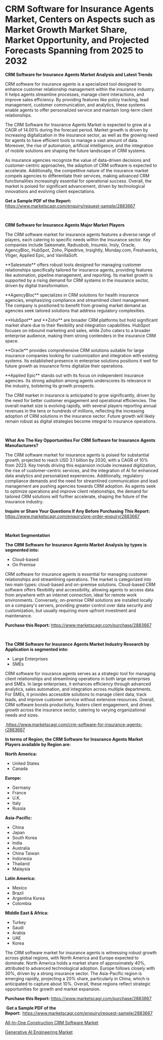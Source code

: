 <p><h1>CRM Software for Insurance Agents Market, Centers on Aspects such as Market Growth Market Share, Market Opportunity, and Projected Forecasts Spanning from 2025 to 2032</h1></p><p><strong>CRM Software for Insurance Agents Market Analysis and Latest Trends</strong></p>
<p><p>CRM software for insurance agents is a specialized tool designed to enhance customer relationship management within the insurance industry. It helps agents streamline processes, manage client interactions, and improve sales efficiency. By providing features like policy tracking, lead management, customer communication, and analytics, these systems enable agents to offer personalized service and maintain long-term client relationships.</p><p>The CRM Software for Insurance Agents Market is expected to grow at a CAGR of 14.00% during the forecast period. Market growth is driven by increasing digitalization in the insurance sector, as well as the growing need for agents to have efficient tools to manage a vast amount of data. Moreover, the rise of automation, artificial intelligence, and the integration of mobile solutions are shaping the future landscape of CRM systems. </p><p>As insurance agencies recognize the value of data-driven decisions and customer-centric approaches, the adoption of CRM software is expected to accelerate. Additionally, the competitive nature of the insurance market compels agencies to differentiate their services, making advanced CRM functionalities increasingly essential for operational success. Overall, the market is poised for significant advancement, driven by technological innovations and evolving client expectations.</p></p>
<p><strong>Get a Sample PDF of the Report:&nbsp;</strong> <a href="https://www.marketscagr.com/enquiry/request-sample/2883667?utm_campaign=1869&utm_medium=2&utm_source=Github&utm_content=ia&utm_term=13032025&utm_id=crm-software-for-insurance-agents">https://www.marketscagr.com/enquiry/request-sample/2883667</a></p>
<p>&nbsp;</p>
<p><strong>CRM Software for Insurance Agents Major Market Players</strong></p>
<p><p>The CRM software market for insurance agents features a diverse range of players, each catering to specific needs within the insurance sector. Key companies include Salesmate, Radiusbob, Insureio, Insly, Oracle, AgencyBloc, HubSpot, Zoho, Pipedrive, Insightly, Monday.com, Freshworks, Vtiger, Applied Epic, and VanillaSoft.</p><p>**Salesmate** offers robust tools designed for managing customer relationships specifically tailored for insurance agents, providing features like automation, pipeline management, and reporting. Its market growth is supported by a rising demand for CRM systems in the insurance sector, driven by digital transformation.</p><p>**AgencyBloc** specializes in CRM solutions for health insurance agencies, emphasizing compliance and streamlined client management. The company is positioned to benefit from growing market demand as agencies seek tailored solutions that address regulatory complexities.</p><p>**HubSpot** and **Zoho** are broader CRM platforms but hold significant market share due to their flexibility and integration capabilities. HubSpot focuses on inbound marketing and sales, while Zoho caters to a broader enterprise audience, making them strong contenders in the insurance CRM space.</p><p>**Oracle** provides comprehensive CRM solutions suitable for large insurance companies looking for customization and integration with existing systems. Its established presence in enterprise solutions positions it well for future growth as insurance firms digitalize their operations.</p><p>**Applied Epic** stands out with its focus on independent insurance agencies. Its strong adoption among agents underscores its relevance in the industry, bolstering its growth prospects.</p><p>The CRM market in insurance is anticipated to grow significantly, driven by the need for better customer engagement and operational efficiencies. The overall market size is evolving rapidly, with several players reporting annual revenues in the tens or hundreds of millions, reflecting the increasing adoption of CRM solutions in the insurance sector. Future growth will likely remain robust as digital strategies become integral to insurance operations.</p></p>
<p>&nbsp;</p>
<p><strong>What Are The Key Opportunities For CRM Software for Insurance Agents Manufacturers?</strong></p>
<p><p>The CRM software market for insurance agents is poised for substantial growth, projected to reach USD 3.1 billion by 2030, with a CAGR of 10% from 2023. Key trends driving this expansion include increased digitization, the rise of customer-centric services, and the integration of AI for enhanced data analytics and personalized experiences. Additionally, regulatory compliance demands and the need for streamlined communication and lead management are pushing agencies towards CRM adoption. As agents seek to optimize operations and improve client relationships, the demand for tailored CRM solutions will further accelerate, shaping the future of the insurance industry.</p></p>
<p><strong>Inquire or Share Your Questions If Any Before Purchasing This Report:</strong> <a href="https://www.marketscagr.com/enquiry/pre-order-enquiry/2883667?utm_campaign=1869&utm_medium=2&utm_source=Github&utm_content=ia&utm_term=13032025&utm_id=crm-software-for-insurance-agents">https://www.marketscagr.com/enquiry/pre-order-enquiry/2883667</a></p>
<p>&nbsp;</p>
<p><strong>Market Segmentation</strong></p>
<p><strong>The CRM Software for Insurance Agents Market Analysis by types is segmented into:</strong></p>
<p><ul><li>Cloud-based</li><li>On Premise</li></ul></p>
<p><p>CRM software for insurance agents is essential for managing customer relationships and streamlining operations. The market is categorized into two main types: cloud-based and on-premise solutions. Cloud-based CRM software offers flexibility and accessibility, allowing agents to access data from anywhere with an internet connection, ideal for remote work environments. Conversely, on-premise CRM solutions are installed locally on a company's servers, providing greater control over data security and customization, but usually requiring more upfront investment and maintenance.</p></p>
<p><strong>Purchase this Report:&nbsp;</strong><a href="https://www.marketscagr.com/purchase/2883667?utm_campaign=1869&utm_medium=2&utm_source=Github&utm_content=ia&utm_term=13032025&utm_id=crm-software-for-insurance-agents">https://www.marketscagr.com/purchase/2883667</a></p>
<p>&nbsp;</p>
<p><strong>The CRM Software for Insurance Agents Market Industry Research by Application is segmented into:</strong></p>
<p><ul><li>Large Enterprises</li><li>SMEs</li></ul></p>
<p><p>CRM software for insurance agents serves as a strategic tool for managing client relationships and streamlining operations in both large enterprises and SMEs. In large enterprises, it enhances efficiency through advanced analytics, sales automation, and integration across multiple departments. For SMEs, it provides accessible solutions to manage client data, track leads, and improve customer service without extensive resources. Overall, CRM software boosts productivity, fosters client engagement, and drives growth across the insurance sector, catering to varying organizational needs and sizes.</p></p>
<p><a href="https://www.marketscagr.com/crm-software-for-insurance-agents-r2883667?utm_campaign=1869&utm_medium=2&utm_source=Github&utm_content=ia&utm_term=13032025&utm_id=crm-software-for-insurance-agents">&nbsp;https://www.marketscagr.com/crm-software-for-insurance-agents-r2883667</a></p>
<p><strong>In terms of Region, the CRM Software for Insurance Agents Market Players available by Region are:</strong></p>
<p>
    <p> <strong> North America: </strong>
        <ul>
            <li>United States</li>
            <li>Canada</li>
        </ul>
        </p> 
    <p> <strong> Europe: </strong>
        <ul>
            <li>Germany</li>
            <li>France</li>
            <li>U.K.</li>
            <li>Italy</li>
            <li>Russia</li>
        </ul>
        </p> 
    <p> <strong> Asia-Pacific: </strong>
        <ul>
            <li>China</li>
            <li>Japan</li>
            <li>South Korea</li>
            <li>India</li>
            <li>Australia</li>
            <li>China Taiwan</li>
            <li>Indonesia</li>
            <li>Thailand</li>
            <li>Malaysia</li>
        </ul>
        </p> 
    <p> <strong> Latin America: </strong>
        <ul>
            <li>Mexico</li>
            <li>Brazil</li>
            <li>Argentina Korea</li>
            <li>Colombia</li>
        </ul>
        </p> 
    <p> <strong> Middle East & Africa: </strong>
        <ul>
            <li>Turkey</li>
            <li>Saudi</li>
            <li>Arabia</li>
            <li>UAE</li>
            <li>Korea</li>
        </ul>
    </p>
    </p>
<p><p>The CRM software market for insurance agents is witnessing robust growth across global regions, with North America and Europe expected to dominate. North America holds a market share of approximately 40%, attributed to advanced technological adoption. Europe follows closely with 30%, driven by a strong insurance sector. The Asia-Pacific region is emerging rapidly, projecting a 20% share, particularly in China, which is anticipated to capture about 10%. Overall, these regions reflect strategic opportunities for growth and market expansion.</p></p>
<p><strong>Purchase this Report: </strong><a href="https://www.marketscagr.com/purchase/2883667?utm_campaign=1869&utm_medium=2&utm_source=Github&utm_content=ia&utm_term=13032025&utm_id=crm-software-for-insurance-agents">https://www.marketscagr.com/purchase/2883667</a></p>
<p>&nbsp;<strong>Get a Sample PDF of the Report:&nbsp;&nbsp;</strong><a href="https://www.marketscagr.com/enquiry/request-sample/2883667?utm_campaign=1869&utm_medium=2&utm_source=Github&utm_content=ia&utm_term=13032025&utm_id=crm-software-for-insurance-agents">https://www.marketscagr.com/enquiry/request-sample/2883667</a></p>
<p><strong></strong></p>
<p><p><a href="https://github.com/sphaabrose/Market-Research-Report-List-1/blob/main/all-in-one-construction-crm-software-market.md?utm_campaign=1869&utm_medium=2&utm_source=Github&utm_content=ia&utm_term=13032025&utm_id=crm-software-for-insurance-agents">All-In-One Construction CRM Software Market</a></p><p><a href="https://github.com/CliffMedina6/Market-Research-Report-List-7/blob/main/generative-ai-engineering-market.md?utm_campaign=1869&utm_medium=2&utm_source=Github&utm_content=ia&utm_term=13032025&utm_id=crm-software-for-insurance-agents">Generative AI Engineering Market</a></p></p>
